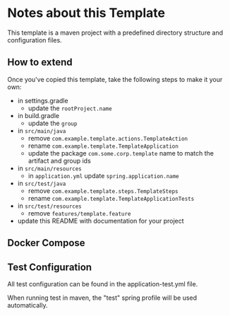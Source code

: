 # Notes about this Template

This template is a maven project with a predefined directory structure and
configuration files.

## How to extend

Once you've copied this template, take the following steps to make it your own:

- in settings.gradle
  - update the `rootProject.name`
- in build.gradle
  - update the `group`
- in `src/main/java`
  - remove `com.example.template.actions.TemplateAction`
  - rename `com.example.template.TemplateApplication`
  - update the package `com.some.corp.template` name to match the artifact and group ids
- in `src/main/resources`
  - in `application.yml` update `spring.application.name`
- in `src/test/java`
  - remove `com.example.template.steps.TemplateSteps`
  - rename `com.example.template.TemplateApplicationTests`
- in `src/test/resources`
  - remove `features/template.feature`
- update this README with documentation for your project

## Docker Compose

## Test Configuration

All test configuration can be found in the application-test.yml file.

When running test in maven, the "test" spring profile will be used automatically.
